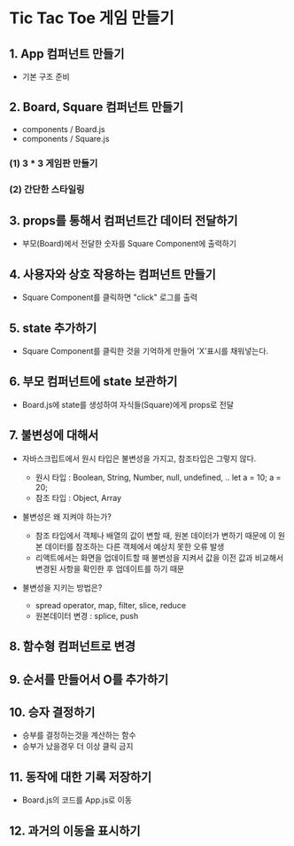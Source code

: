 # Tic Tac Toe 게임 만들기

## 1. App 컴퍼넌트 만들기
- 기본 구조 준비

## 2. Board, Square 컴퍼넌트 만들기
- components / Board.js
- components / Square.js

### (1) 3 * 3 게임판 만들기
### (2) 간단한 스타일링

## 3. props를 통해서 컴퍼넌트간 데이터 전달하기
- 부모(Board)에서 전달한 숫자를 Square Component에 출력하기

## 4. 사용자와 상호 작용하는 컴퍼넌트 만들기
- Square Component를 클릭하면 "click" 로그를 출력

## 5. state 추가하기
- Square Component를 클릭한 것을 기억하게 만들어 'X'표시를 채워넣는다.

## 6. 부모 컴퍼넌트에 state 보관하기
- Board.js에 state를 생성하여 자식들(Square)에게 props로 전달

## 7. 불변성에 대해서
- 자바스크립트에서 원시 타입은 불변성을 가지고, 참조타입은 그렇지 않다.
    - 원시 타입 : Boolean, String, Number, null, undefined, ..
        let a = 10;
        a = 20;
    - 참조 타입 : Object, Array

- 불변성은 왜 지켜야 하는가?
    - 참조 타입에서 객체나 배열의 값이 변할 때, 원본 데이터가 변하기 때문에
    이 원본 데이터를 참조하는 다른 객체에서 예상치 못한 오류 발생
    - 리액트에서는 화면을 업데이트할 때 불변성을 지켜서 값을 이전 값과 비교해서
    변경된 사항을 확인한 후 업데이트를 하기 때문

- 불변성을 지키는 방법은?
    - spread operator, map, filter, slice, reduce
    - 원본데이터 변경 : splice, push    

## 8. 함수형 컴퍼넌트로 변경

## 9. 순서를 만들어서 O를 추가하기

## 10. 승자 결정하기
- 승부를 결정하는것을 계산하는 함수
- 승부가 났을경우 더 이상 클릭 금지

## 11. 동작에 대한 기록 저장하기
- Board.js의 코드를 App.js로 이동

## 12. 과거의 이동을 표시하기
